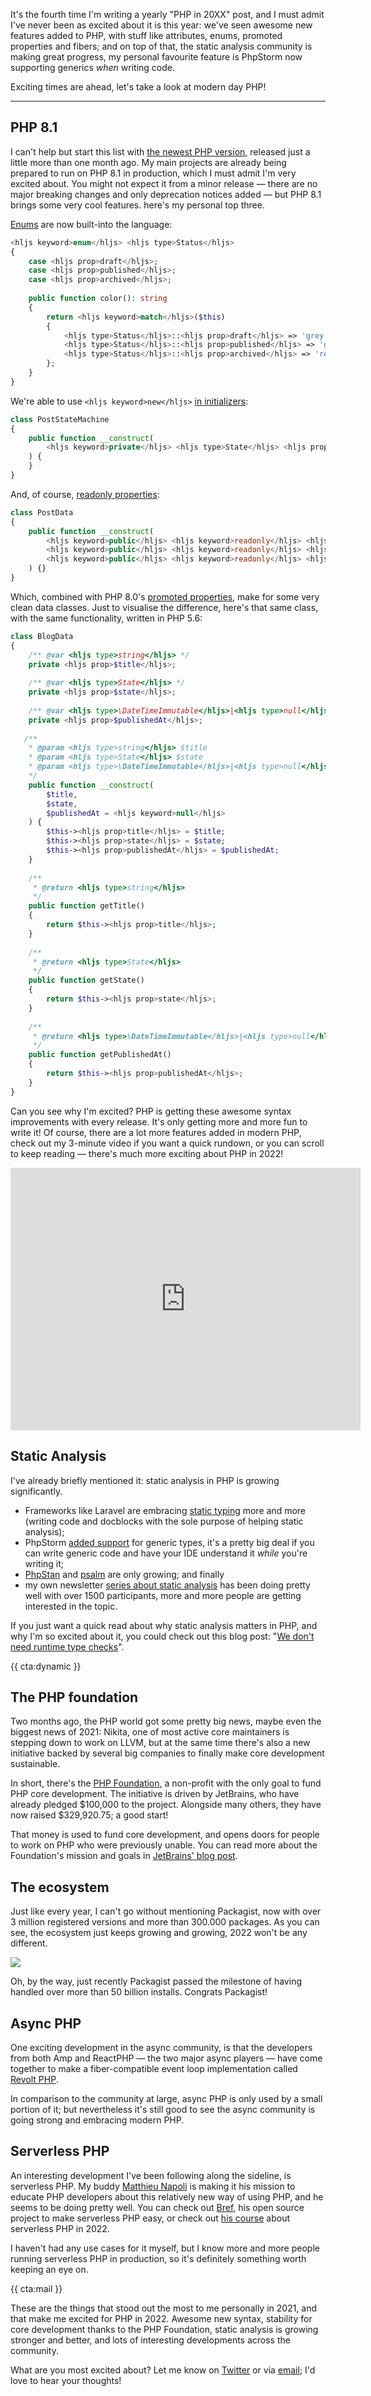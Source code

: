 It's the fourth time I'm writing a yearly "PHP in 20XX" post, and I must admit I've never been as excited about it is this year: we've seen awesome new features added to PHP, with stuff like attributes, enums, promoted properties and fibers; and on top of that, the static analysis community is making great progress, my personal favourite feature is PhpStorm now supporting generics _when_ writing code.

Exciting times are ahead, let's take a look at modern day PHP!

---

## PHP 8.1

I can't help but start this list with [the newest PHP version](/blog/new-in-php-81), released just a little more than one month ago. My main projects are already being prepared to run on PHP 8.1 in production, which I must admit I'm very excited about. You might not expect it from a minor release — there are no major breaking changes and only deprecation notices added — but PHP 8.1 brings some very cool features. here's my personal top three.

[Enums](/blog/php-enums) are now built-into the language:

```php
<hljs keyword>enum</hljs> <hljs type>Status</hljs>
{
    case <hljs prop>draft</hljs>;
    case <hljs prop>published</hljs>;
    case <hljs prop>archived</hljs>;
    
    public function color(): string
    {
        return <hljs keyword>match</hljs>($this) 
        {
            <hljs type>Status</hljs>::<hljs prop>draft</hljs> => 'grey',   
            <hljs type>Status</hljs>::<hljs prop>published</hljs> => 'green',   
            <hljs type>Status</hljs>::<hljs prop>archived</hljs> => 'red',   
        };
    }
}
```

We're able to use `<hljs keyword>new</hljs>` [in initializers](/blog/php-81-new-in-initializers):


```php
class PostStateMachine
{
    public function __construct(
        <hljs keyword>private</hljs> <hljs type>State</hljs> <hljs prop>$state</hljs> = <hljs keyword>new</hljs> <hljs type>Draft</hljs>(),
    ) {
    }
}
```

And, of course, [readonly properties](/blog/php-81-readonly-properties):

```php
class PostData
{
    public function __construct(
        <hljs keyword>public</hljs> <hljs keyword>readonly</hljs> <hljs type>string</hljs> <hljs prop>$title</hljs>,
        <hljs keyword>public</hljs> <hljs keyword>readonly</hljs> <hljs type>PostState</hljs> <hljs prop>$state</hljs>,
        <hljs keyword>public</hljs> <hljs keyword>readonly</hljs> <hljs type>DateTimeImmutable</hljs> <hljs prop>$publishedAt</hljs>,
    ) {}
}
```

Which, combined with PHP 8.0's [promoted properties](/blog/constructor-promotion-in-php-8), make for some very clean data classes. Just to visualise the difference, here's that same class, with the same functionality, written in PHP 5.6: 


```php
class BlogData
{
    /** @var <hljs type>string</hljs> */
    private <hljs prop>$title</hljs>;
    
    /** @var <hljs type>State</hljs> */
    private <hljs prop>$state</hljs>;
    
    /** @var <hljs type>\DateTimeImmutable</hljs>|<hljs type>null</hljs> */
    private <hljs prop>$publishedAt</hljs>;
   
   /**
    * @param <hljs type>string</hljs> $title 
    * @param <hljs type>State</hljs> $state 
    * @param <hljs type>\DateTimeImmutable</hljs>|<hljs type>null</hljs> $publishedAt 
    */
    public function __construct(
        $title,
        $state,
        $publishedAt = <hljs keyword>null</hljs>
    ) {
        $this-><hljs prop>title</hljs> = $title;
        $this-><hljs prop>state</hljs> = $state;
        $this-><hljs prop>publishedAt</hljs> = $publishedAt;
    }
    
    /**
     * @return <hljs type>string</hljs> 
     */
    public function getTitle()
    {
        return $this-><hljs prop>title</hljs>;    
    }
    
    /**
     * @return <hljs type>State</hljs> 
     */
    public function getState() 
    {
        return $this-><hljs prop>state</hljs>;    
    }
    
    /**
     * @return <hljs type>\DateTimeImmutable</hljs>|<hljs type>null</hljs> 
     */
    public function getPublishedAt() 
    {
        return $this-><hljs prop>publishedAt</hljs>;    
    }
}
```

Can you see why I'm excited? PHP is getting these awesome syntax improvements with every release. It's only getting more and more fun to write it! Of course, there are a lot more features added in modern PHP, check out my 3-minute video if you want a quick rundown, or you can scroll to keep reading — there's much more exciting about PHP in 2022!

<iframe width="560" height="420" src="https://www.youtube.com/embed/W3p8BGeiTwQ" title="YouTube video player" frameborder="0" allow="accelerometer; autoplay; clipboard-write; encrypted-media; gyroscope; picture-in-picture" allowfullscreen></iframe>

## Static Analysis

I've already briefly mentioned it: static analysis in PHP is growing significantly. 

- Frameworks like Laravel are embracing [static typing](https://github.com/laravel/framework/pull/38538) more and more (writing code and docblocks with the sole purpose of helping static analysis); 
- PhpStorm [added support](https://blog.jetbrains.com/phpstorm/2021/07/phpstorm-2021-2-beta/) for generic types, it's a pretty big deal if you can write generic code and have your IDE understand it _while_ you're writing it; 
- [PhpStan](https://packagist.org/packages/phpstan/phpstan/stats) and [psalm](https://packagist.org/packages/vimeo/psalm/stats) are only growing; and finally
- my own newsletter [series about static analysis](https://road-to-php.com/static) has been doing pretty well with over 1500 participants, more and more people are getting interested in the topic.

If you just want a quick read about why static analysis matters in PHP, and why I'm so excited about it, you could check out this blog post: "[We don't need runtime type checks](/blog/we-dont-need-runtime-type-checks)".

{{ cta:dynamic }}

## The PHP foundation

Two months ago, the PHP world got some pretty big news, maybe even the biggest news of 2021: Nikita, one of most active core maintainers is stepping down to work on LLVM, but at the same time there's also a new initiative backed by several big companies to finally make core development sustainable. 

In short, there's the [PHP Foundation](https://opencollective.com/phpfoundation), a non-profit with the only goal to fund PHP core development. The initiative is driven by JetBrains, who have already pledged $100,000 to the project. Alongside many others, they have now raised $329,920.75; a good start!

That money is used to fund core development, and opens doors for people to work on PHP who were previously unable. You can read more about the Foundation's mission and goals in [JetBrains' blog post](https://blog.jetbrains.com/phpstorm/2021/11/the-php-foundation/).

## The ecosystem

Just like every year, I can't go without mentioning Packagist, now with over 3 million registered versions and more than 300.000 packages. As you can see, the ecosystem just keeps growing and growing, 2022 won't be any different.

[![](/resources/img/blog/php-in-2022/01.png)](/resources/img/blog/php-in-2022/01.png)

Oh, by the way, just recently Packagist passed the milestone of having handled over more than 50 billion installs. Congrats Packagist!

## Async PHP

One exciting development in the async community, is that the developers from both Amp and ReactPHP — the two major async players — have come together to make a fiber-compatible event loop implementation called [Revolt PHP](https://github.com/revoltphp/event-loop). 

In comparison to the community at large, async PHP is only used by a small portion of it; but nevertheless it's still good to see the async community is going strong and embracing modern PHP.

## Serverless PHP

An interesting development I've been following along the sideline, is serverless PHP. My buddy [Matthieu Napoli](https://twitter.com/matthieunapoli) is making it his mission to educate PHP developers about this relatively new way of using PHP, and he seems to be doing pretty well. You can check out [Bref](https://bref.sh/), his open source project to make serverless PHP easy, or check out [his course](https://gumroad.com/a/575280243) about serverless PHP in 2022.

I haven't had any use cases for it myself, but I know more and more people running serverless PHP in production, so it's definitely something worth keeping an eye on.

{{ cta:mail }}

These are the things that stood out the most to me personally in 2021, and that make me excited for PHP in 2022. Awesome new syntax, stability for core development thanks to the PHP Foundation, static analysis is growing stronger and better, and lots of interesting developments across the community.

What are you most excited about? Let me know on [Twitter](*https://twitter.com/brendt_gd) or via [email](mailto:brendt@stitcher.io); I'd love to hear your thoughts!
